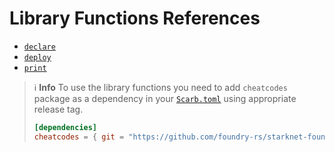 # Library Functions References

* [`declare`](forge-library/declare.md)
* [`deploy`](forge-library/deploy.md) 
* [`print`](forge-library/print.md)

> ℹ️ **Info**
> To use the library functions you need to add `cheatcodes` package as a dependency in
> your [`Scarb.toml`](https://docs.swmansion.com/scarb/docs/guides/dependencies#adding-a-dependency) 
> using appropriate release tag.
>```toml
> [dependencies]
> cheatcodes = { git = "https://github.com/foundry-rs/starknet-foundry.git", tag = "v0.4.0" }
> ```
